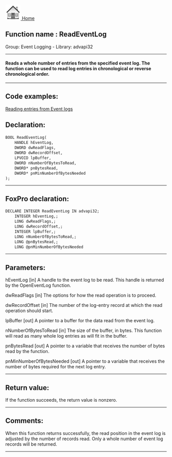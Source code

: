 [<img src="../../images/home.png"> Home ](https://github.com/VFPX/Win32API)  

## Function name : ReadEventLog
Group: Event Logging - Library: advapi32    
***  


#### Reads a whole number of entries from the specified event log. The function can be used to read log entries in chronological or reverse chronological order.
***  


## Code examples:
[Reading entries from Event logs](../../samples/sample_524.md)  

## Declaration:
```foxpro  
BOOL ReadEventLog(
	HANDLE hEventLog,
	DWORD dwReadFlags,
	DWORD dwRecordOffset,
	LPVOID lpBuffer,
	DWORD nNumberOfBytesToRead,
	DWORD* pnBytesRead,
	DWORD* pnMinNumberOfBytesNeeded
);  
```  
***  


## FoxPro declaration:
```foxpro  
DECLARE INTEGER ReadEventLog IN advapi32;
	INTEGER hEventLog,;
	LONG dwReadFlags,;
	LONG dwRecordOffset,;
	INTEGER lpBuffer,;
	LONG nNumberOfBytesToRead,;
	LONG @pnBytesRead,;
	LONG @pnMinNumberOfBytesNeeded  
```  
***  


## Parameters:
hEventLog 
[in] A handle to the event log to be read. This handle is returned by the OpenEventLog function. 

dwReadFlags 
[in] The options for how the read operation is to proceed.

dwRecordOffset 
[in] The number of the log-entry record at which the read operation should start. 

lpBuffer 
[out] A pointer to a buffer for the data read from the event log. 

nNumberOfBytesToRead 
[in] The size of the buffer, in bytes. This function will read as many whole log entries as will fit in the buffer.

pnBytesRead 
[out] A pointer to a variable that receives the number of bytes read by the function. 

pnMinNumberOfBytesNeeded
[out] A pointer to a variable that receives the number of bytes required for the next log entry.   
***  


## Return value:
If the function succeeds, the return value is nonzero.  
***  


## Comments:
When this function returns successfully, the read position in the event log is adjusted by the number of records read. Only a whole number of event log records will be returned.  
  
***  

